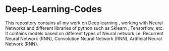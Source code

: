 # Deep-Learning-Codes
This repository contains all my work on Deep learning , working with Neural Networks and different libraries of python such as Sklearn , Tensorflow, etc. It contains models based on different types of Neural network i.e. Recurrent Neural Network (RNN), Convolution Neural Network (RNN), Artificial Neural Network (RNN).
